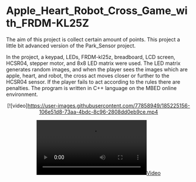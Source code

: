 # Apple_Heart_Robot_Cross_Game_with_FRDM-KL25Z
The aim of this project is collect certain amount of points. This project a little bit advanced version of the Park_Sensor project. 

In the project, a keypad, LEDs, FRDM-kl25z, breadboard, LCD screen, HCSR04, stepper motor, and 8x8 LED matrix were used. The LED matrix generates random images, and when the player sees the images which are apple, heart, and robot, the cross act moves closer or further to the HCSR04 sensor. If the player fails to act according to the rules there are penalties. The program is written in C++ language on the MBED online environment.

<div align="center">

[![video]https://user-images.githubusercontent.com/77858949/185225156-106e51d8-73aa-4bdc-8c96-2808dd0eb9ce.mp4
</div>



<div align="center">

[![Video](https://user-images.githubusercontent.com/77858949/185225156-106e51d8-73aa-4bdc-8c96-2808dd0eb9ce.mp4)](https://www.youtube.com/watch?v=VIDEO_ID)

</div>
